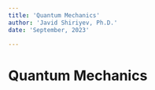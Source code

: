 ```yaml
---
title: 'Quantum Mechanics'
author: 'Javid Shiriyev, Ph.D.'
date: 'September, 2023'

---
```


# Quantum Mechanics